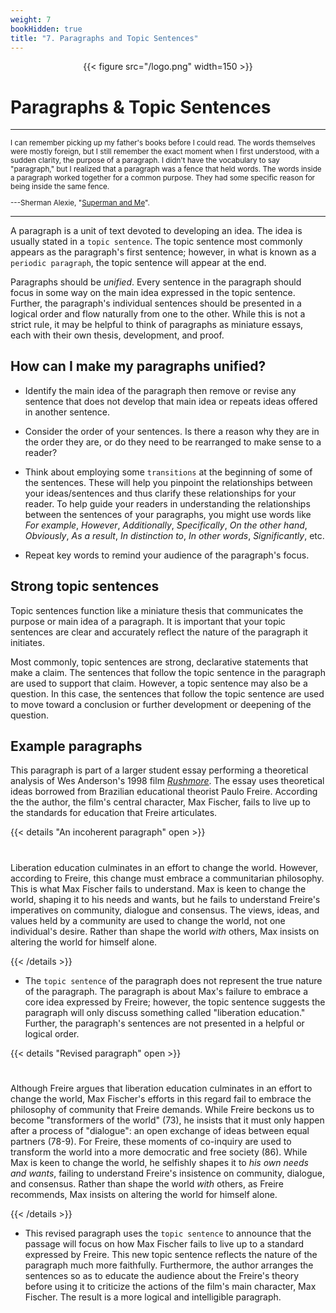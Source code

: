 ```yaml
---
weight: 7
bookHidden: true
title: "7. Paragraphs and Topic Sentences"
---
```


<div style="text-align:center">{{< figure src="/logo.png" width=150 >}}</div>

# Paragraphs & Topic Sentences

---
  <small>

I can remember picking up my father's books before I could read. The
words themselves were mostly foreign, but I still remember the exact
moment when I first understood, with a sudden clarity, the purpose of
a paragraph. I didn't have the vocabulary to say \"paragraph,\" but I
realized that a paragraph was a fence that held words. The words
inside a paragraph worked together for a common purpose. They had some
specific reason for being inside the same fence.

---Sherman Alexie, "[Superman and Me](http://articles.latimes.com/1998/apr/19/books/bk-42979)".

 </small>

---

A paragraph is a unit of text devoted to developing an idea. The idea is
usually stated in a `topic sentence`. The topic sentence most commonly
appears as the paragraph's first sentence; however, in what is known as
a `periodic paragraph`, the topic sentence will appear at the end.

Paragraphs should be *unified*. Every sentence in the paragraph should
focus in some way on the main idea expressed in the topic sentence. Further, the
paragraph's individual sentences should be presented in a logical order
and flow naturally from one to the other. While this is not a strict rule, it may be helpful to think of
paragraphs as miniature essays, each with their own thesis,
development, and proof.

## How can I make my paragraphs unified?

-   Identify the main idea of the paragraph then remove or revise any
    sentence that does not develop that main idea or repeats ideas
    offered in another sentence.

-   Consider the order of your sentences. Is there a reason why they are
    in the order they are, or do they need to be rearranged to make
    sense to a reader?

-   Think about employing some `transitions` at the beginning of some
    of the sentences. These will help you pinpoint the relationships
    between your ideas/sentences and thus clarify these relationships
    for your reader. To help guide your readers in understanding the
    relationships between the sentences of your paragraphs, you might
    use words like *For example*, *However*, *Additionally*,
    *Specifically*, *On the other hand*, *Obviously*, *As a result*, *In
    distinction to*, *In other words*, *Significantly*, etc.

-   Repeat key words to remind your audience of the paragraph's focus.

## Strong topic sentences


Topic sentences function like a miniature thesis that communicates the
purpose or main idea of a paragraph. It is important that your topic
sentences are clear and accurately reflect the nature of the paragraph
it initiates.

Most commonly, topic sentences are strong, declarative statements that
make a claim. The sentences that follow the topic sentence in the
paragraph are used to support that claim. However, a topic sentence may
also be a question. In this case, the sentences that follow the topic
sentence are used to move toward a conclusion or further development or
deepening of the question.

## Example paragraphs

This paragraph is part of a larger student essay performing a
theoretical analysis of Wes Anderson's 1998 film
[*Rushmore*](http://en.wikipedia.org/wiki/Rushmore_%28film%29). The
essay uses theoretical ideas borrowed from Brazilian educational
theorist Paulo Freire. According the the author, the film's central
character, Max Fischer, fails to live up to the standards for education
that Freire articulates.


{{< details "An incoherent paragraph" open >}}
#

Liberation education culminates in an effort to change the world.
However, according to Freire, this change must embrace a communitarian
philosophy. This is what Max Fischer fails to understand. Max is keen to
change the world, shaping it to his needs and wants, but he fails to
understand Freire's imperatives on community, dialogue and consensus.
The views, ideas, and values held by a community are used to change the
world, not one individual's desire. Rather than shape the world *with*
others, Max insists on altering the world for himself alone.


{{< /details >}}


- The `topic sentence` of the paragraph does not represent the
    true nature of the paragraph. The paragraph is about Max's failure
    to embrace a core idea expressed by Freire; however, the topic
    sentence suggests the paragraph will only discuss something called
    "liberation education." Further, the paragraph's sentences are not
    presented in a helpful or logical order.


{{< details "Revised paragraph" open >}}
#


Although Freire argues that liberation education culminates in an effort
to change the world, Max Fischer's efforts in this regard fail to
embrace the philosophy of community that Freire demands. While Freire
beckons us to become "transformers of the world" (73), he insists
that it must only happen after a process of "dialogue": an open exchange
of ideas between equal partners (78-9). For Freire, these moments of
co-inquiry are used to transform the world into a more democratic and
free society (86). While Max is keen to change the world, he selfishly
shapes it to *his own needs and wants*, failing to understand Freire's
insistence on community, dialogue, and consensus. Rather than shape the
world *with* others, as Freire recommends, Max insists on altering the
world for himself alone.

{{< /details >}}

- This revised paragraph uses the `topic sentence` to announce
    that the passage will focus on how Max Fischer fails to live up to a
    standard expressed by Freire. This new topic sentence reflects the
    nature of the paragraph much more faithfully. Furthermore, the
    author arranges the sentences so as to educate the audience about
    the Freire's theory before using it to criticize the actions of the
    film's main character, Max Fischer. The result is a more logical and
    intelligible paragraph.
